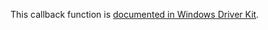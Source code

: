 This callback function is [documented in Windows Driver Kit](https://learn.microsoft.com/en-us/windows-hardware/drivers/ddi/ntifs/nc-ntifs-rtl_heap_commit_routine).
